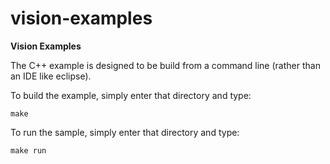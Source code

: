 # vision-examples
<b>Vision Examples</b>

The C++ example is designed to be build from a command line (rather than an IDE like eclipse).

To build the example, simply enter that directory and type:

  <code>make</code>

To run the sample, simply enter that directory and type:

  <code>make run</code>
